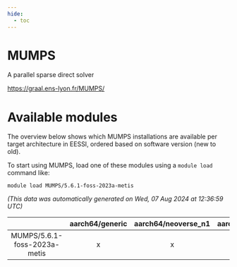 ```yaml
---
hide:
  - toc
---
```


MUMPS
=====


A parallel sparse direct solver

https://graal.ens-lyon.fr/MUMPS/
# Available modules


The overview below shows which MUMPS installations are available per target architecture in EESSI, ordered based on software version (new to old).

To start using MUMPS, load one of these modules using a `module load` command like:

```shell
module load MUMPS/5.6.1-foss-2023a-metis
```

*(This data was automatically generated on Wed, 07 Aug 2024 at 12:36:59 UTC)*  

| |aarch64/generic|aarch64/neoverse_n1|aarch64/neoverse_v1|x86_64/generic|x86_64/amd/zen2|x86_64/amd/zen3|x86_64/amd/zen4|x86_64/intel/haswell|x86_64/intel/skylake_avx512|
| :---: | :---: | :---: | :---: | :---: | :---: | :---: | :---: | :---: | :---: |
|MUMPS/5.6.1-foss-2023a-metis|x|x|x|x|x|x|x|x|x|
